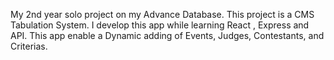 My 2nd year solo project on my Advance Database. This project is a CMS Tabulation System. I develop this app while learning React , Express and API. This app enable a Dynamic adding of Events, Judges, Contestants, and Criterias. 
